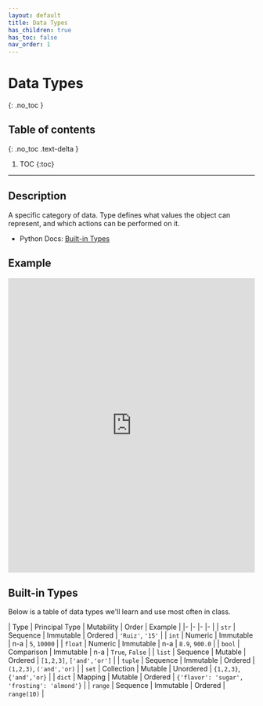 ```yaml
---
layout: default
title: Data Types
has_children: true
has_toc: false
nav_order: 1
---
```

# Data Types
{: .no_toc }
## Table of contents
{: .no_toc .text-delta }

1. TOC
{:toc}

---

## Description
A specific category of data. Type defines what values the object can represent, and which actions can be performed on it.
- Python Docs: [Built-in Types](https://docs.python.org/3/library/stdtypes.html)


## Example

<iframe height="600px" width="100%" src="https://repl.it/@bianca_ruiz/data-types?lite=true" scrolling="no" frameborder="no" allowtransparency="true" allowfullscreen="true" sandbox="allow-forms allow-pointer-lock allow-popups allow-same-origin allow-scripts allow-modals"></iframe>

## Built-in Types
Below is a table of data types we'll learn and use most often in class.

| Type 	| Principal Type 	| Mutability 	| Order  | Example  |
|-	|-	|-	|- |
| ```str``` 	| Sequence 	| Immutable 	| Ordered 	| ```'Ruiz'```, ```'15'``` |
| ```int``` 	| Numeric 	| Immutable	| n-a 	| ```5```, ```10000``` |
| ```float``` 	| Numeric 	| Immutable	| n-a 	| ```8.9```, ```900.0``` |
| ```bool``` 	|  Comparison	| Immutable	| n-a 	| ```True```, ```False``` |
| ```list``` 	|  Sequence	| Mutable	| Ordered 	| ```[1,2,3]```, ```['and','or']``` |
| ```tuple``` 	|  Sequence	| Immutable	| Ordered 	| ```(1,2,3)```, ```('and','or)``` |
| ```set``` 	|  Collection	| Mutable	| Unordered 	| ```{1,2,3}```, ```{'and','or}``` |
| ```dict``` 	|  Mapping	| Mutable	| Ordered 	| ```{'flavor': 'sugar', 'frosting': 'almond'}``` |
| ```range``` 	|  Sequence	| Immutable	| Ordered 	| ```range(10)``` |
